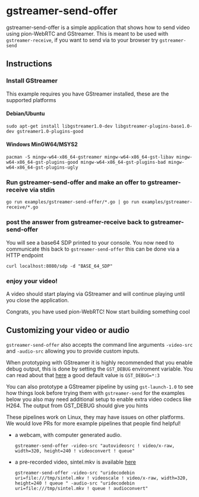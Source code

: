 # gstreamer-send-offer
gstreamer-send-offer is a simple application that shows how to send video using pion-WebRTC and GStreamer. This is meant to be used with `gstreamer-receive`, if you want to send via to your browser try `gstreamer-send`

## Instructions
### Install GStreamer
This example requires you have GStreamer installed, these are the supported platforms
#### Debian/Ubuntu
`sudo apt-get install libgstreamer1.0-dev libgstreamer-plugins-base1.0-dev gstreamer1.0-plugins-good`
#### Windows MinGW64/MSYS2
`pacman -S mingw-w64-x86_64-gstreamer mingw-w64-x86_64-gst-libav mingw-w64-x86_64-gst-plugins-good mingw-w64-x86_64-gst-plugins-bad mingw-w64-x86_64-gst-plugins-ugly`

### Run gstreamer-send-offer and make an offer to gstreamer-receive via stdin
```
go run examples/gstreamer-send-offer/*.go | go run examples/gstreamer-receive/*.go
```

### post the answer from gstreamer-receive back to gstreamer-send-offer
You will see a base64 SDP printed to your console. You now need to communicate this back to `gstreamer-send-offer` this can be done via a HTTP endpoint

`curl localhost:8080/sdp -d "BASE_64_SDP"`

### enjoy your video!
A video should start playing via GStreamer and will continue playing until you close the application.

Congrats, you have used pion-WebRTC! Now start building something cool

## Customizing your video or audio
`gstreamer-send-offer` also accepts the command line arguments `-video-src` and `-audio-src` allowing you to provide custom inputs.

When prototyping with GStreamer it is highly recommended that you enable debug output, this is done by setting the `GST_DEBUG` enviroment variable.
You can read about that [here](https://gstreamer.freedesktop.org/data/doc/gstreamer/head/gstreamer/html/gst-running.html) a good default value is `GST_DEBUG=*:3`

You can also prototype a GStreamer pipeline by using `gst-launch-1.0` to see how things look before trying them with `gstreamer-send` for the examples below you
also may need additional setup to enable extra video codecs like H264. The output from GST_DEBUG should give you hints

These pipelines work on Linux, they may have issues on other platforms. We would love PRs for more example pipelines that people find helpful!

* a webcam, with computer generated audio.

  `gstreamer-send-offer -video-src "autovideosrc ! video/x-raw, width=320, height=240 ! videoconvert ! queue"`

* a pre-recorded video, sintel.mkv is available [here](https://durian.blender.org/download/)

  `gstreamer-send-offer -video-src "uridecodebin uri=file:///tmp/sintel.mkv ! videoscale ! video/x-raw, width=320, height=240 ! queue " -audio-src "uridecodebin uri=file:///tmp/sintel.mkv ! queue ! audioconvert"`

